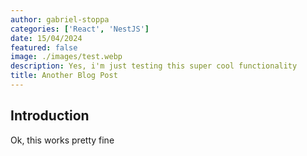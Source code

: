 ```yaml
---
author: gabriel-stoppa
categories: ['React', 'NestJS']
date: 15/04/2024
featured: false
image: ./images/test.webp
description: Yes, i'm just testing this super cool functionality
title: Another Blog Post
---
```


## Introduction

Ok, this works pretty fine